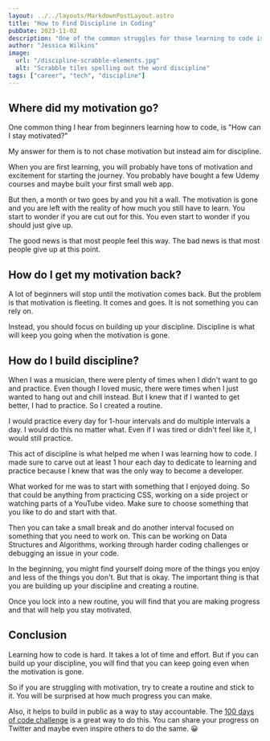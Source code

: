 ```yaml
---
layout: ../../layouts/MarkdownPostLayout.astro
title: "How to Find Discipline in Coding"
pubDate: 2023-11-02
description: "One of the common struggles for those learning to code is finding the discipline to keep going. Here is how I used my music background to create discipline in coding."
author: "Jessica Wilkins"
image:
  url: "/discipline-scrabble-elements.jpg"
  alt: "Scrabble tiles spelling out the word discipline"
tags: ["career", "tech", "discipline"]
---
```


## Where did my motivation go?

One common thing I hear from beginners learning how to code, is "How can I stay motivated?"

My answer for them is to not chase motivation but instead aim for discipline.

When you are first learning, you will probably have tons of motivation and excitement for starting the journey. You probably have bought a few Udemy courses and maybe built your first small web app.

But then, a month or two goes by and you hit a wall. The motivation is gone and you are left with the reality of how much you still have to learn. You start to wonder if you are cut out for this. You even start to wonder if you should just give up.

The good news is that most people feel this way. The bad news is that most people give up at this point.

## How do I get my motivation back?

A lot of beginners will stop until the motivation comes back. But the problem is that motivation is fleeting. It comes and goes. It is not something you can rely on.

Instead, you should focus on building up your discipline. Discipline is what will keep you going when the motivation is gone.

## How do I build discipline?

When I was a musician, there were plenty of times when I didn't want to go and practice. Even though I loved music, there were times when I just wanted to hang out and chill instead. But I knew that if I wanted to get better, I had to practice. So I created a routine.

I would practice every day for 1-hour intervals and do multiple intervals a day. I would do this no matter what. Even if I was tired or didn't feel like it, I would still practice.

This act of discipline is what helped me when I was learning how to code. I made sure to carve out at least 1 hour each day to dedicate to learning and practice because I knew that was the only way to become a developer.

What worked for me was to start with something that I enjoyed doing. So that could be anything from practicing CSS, working on a side project or watching parts of a YouTube video. Make sure to choose something that you like to do and start with that.

Then you can take a small break and do another interval focused on something that you need to work on. This can be working on Data Structures and Algorithms, working through harder coding challenges or debugging an issue in your code.

In the beginning, you might find yourself doing more of the things you enjoy and less of the things you don't. But that is okay. The important thing is that you are building up your discipline and creating a routine.

Once you lock into a new routine, you will find that you are making progress and that will help you stay motivated.

## Conclusion

Learning how to code is hard. It takes a lot of time and effort. But if you can build up your discipline, you will find that you can keep going even when the motivation is gone.

So if you are struggling with motivation, try to create a routine and stick to it. You will be surprised at how much progress you can make.

Also, it helps to build in public as a way to stay accountable. The [100 days of code challenge](https://www.100daysofcode.com/) is a great way to do this. You can share your progress on Twitter and maybe even inspire others to do the same. 😀
